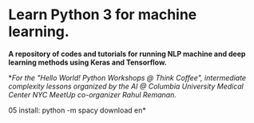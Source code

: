 # Learn Python 3 for machine learning.

**A repository of codes and tutorials for running NLP machine and deep learning methods using Keras and Tensorflow.**

**For the "Hello World! Python Workshops @ Think Coffee", intermediate complexity lessons organized by the AI @ Columbia University Medical Center NYC MeetUp co-organizer Rahul Remanan.*

05 install:
python -m spacy download en*
